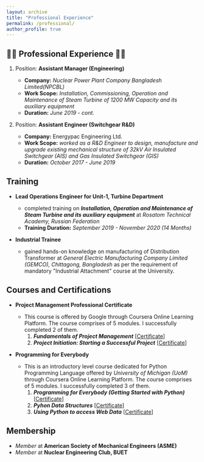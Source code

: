 ```yaml
---
layout: archive
title: "Professional Experience"
permalink: /professional/
author_profile: true
---
```

:construction_worker_man: **Professional Experience** :construction_worker_man:
---
1. Position: **Assistant Manager (Engineering)**
     
    - **Company:** *Nuclear Power Plant Company Bangladesh Limited(NPCBL)* 
    - **Work Scope:** *Installation, Commissioning, Operation and Maintenance of Steam Turbine of 1200 MW Capacity and its auxiliary equipment*
    - **Duration:** *June 2019 - cont.*

2. Position: **Assistant Engineer (Switchgear R&D)**
    - **Company:** Energypac Engineering Ltd.
    - **Work Scope:** *worked as a R&D Engineer to design, manufacture and upgrade existing mechanical structure of 32kV Air Insulated Switchgear (AIS) and Gas Insulated       Switchgear (GIS)*
    - **Duration:** *October 2017 - June 2019*

**Training**
---
*  **Lead Operations Engineer for Unit-1, Turbine Department**
    - completed training on ***Installation, Operation and Maintenance of Steam Turbine and its auxiliary equipment*** at *Rosatom Technical Academy, Russian Federation* 
    - **Training Duration:** *September 2019 - November 2020 (14 Months)*

*   **Industrial Trainee**
    - gained hands-on knowledge on manufacturing of Distribution Transformer at *General Electric Manufacturing Company Limited (GEMCO), Chittagong, Bangladesh* as per the requirement of mandatory "Industrial Attachment" course at the University.


**Courses and Certifications**
---
*  **Project Management Professional Certificate**

    - This course is offered by Google through Coursera Online Learning Platform. The course comprises of 5 modules. I successfully completed 2 of them.
        1. ***Fundamentals of Project Management*** [<a href="https://dipenshome.github.io/files/Coursera-UD7KBD2HC47Y.pdf" target="_blank">Certificate</a>]
        2. ***Project Initiation: Starting a Successful Project*** [<a href="https://dipenshome.github.io/files/Coursera-FYCW8USXDCXF.pdf" target="_blank">Certificate</a>]

*  **Programming for Everybody**
   
    - This is an introductory level course dedicated for Python Programming Language offered by *University of Michigan (UoM)* through Coursera Online Learning Platform. The course comprises of 5 modules. I successfully completed 3 of them.
        1. ***Programming for Everybody (Getting Started with Python)*** [<a href="https://dipenshome.github.io/files/Coursera-P63V7M5Z8QLT.pdf" target="_blank">Certificate</a>]
        2. ***Pyhon Data Structures*** [<a href="https://dipenshome.github.io/files/Coursera-DVRP087YOUFF.pdf" target="_blank">Certificate</a>]
        3. ***Using Python to access Web Data*** [<a href="https://dipenshome.github.io/files/Coursera-PC6ELRQGNJSA.pdf" target="_blank">Certificate</a>]

**Membership**
---
*   *Member* at **American Society of Mechanical Engineers (ASME)**
*   *Member* at **Nuclear Engineering Club, BUET**
